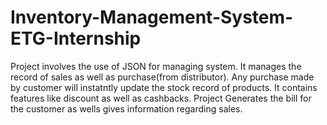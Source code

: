 # Inventory-Management-System-ETG-Internship
Project involves the use of JSON for managing system. It manages the record of sales as well as purchase(from distributor). Any purchase made by customer will instatntly update the stock record of products. It contains features like discount as well as cashbacks. Project Generates the bill for the customer as wells gives information regarding sales.

